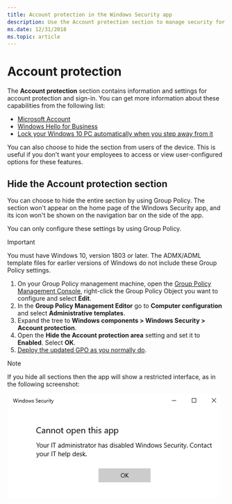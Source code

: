 ```yaml
---
title: Account protection in the Windows Security app
description: Use the Account protection section to manage security for your account and sign in to Microsoft.
ms.date: 12/31/2018
ms.topic: article
---
```



# Account protection

The **Account protection** section contains information and settings for account protection and sign-in. You can get more information about these capabilities from the following list:

- [Microsoft Account](https://account.microsoft.com/account/faq)
- [Windows Hello for Business](../../../identity-protection/hello-for-business/hello-identity-verification.md)
- [Lock your Windows 10 PC automatically when you step away from it](https://support.microsoft.com/help/4028111/windows-lock-your-windows-10-pc-automatically-when-you-step-away-from)

You can also choose to hide the section from users of the device. This is useful if you don't want your employees to access or view user-configured options for these features.

## Hide the Account protection section

You can choose to hide the entire section by using Group Policy. The section won't appear on the home page of the Windows Security app, and its icon won't be shown on the navigation bar on the side of the app.

You can only configure these settings by using Group Policy.

> [!IMPORTANT]
> You must have Windows 10, version 1803 or later. The ADMX/ADML template files for earlier versions of Windows do not include these Group Policy settings.

1. On your Group Policy management machine, open the [Group Policy Management Console](/previous-versions/windows/it-pro/windows-server-2008-R2-and-2008/cc731212(v=ws.11)), right-click the Group Policy Object you want to configure and select  **Edit**.
1. In the **Group Policy Management Editor** go to **Computer configuration** and select **Administrative templates**.
1. Expand the tree to **Windows components > Windows Security > Account protection**.
1. Open the **Hide the Account protection area** setting and set it to **Enabled**. Select **OK**.
1. [Deploy the updated GPO as you normally do](/windows/win32/srvnodes/group-policy).

> [!NOTE]
> If you hide all sections then the app will show a restricted interface, as in the following screenshot:
>
> ![Windows Security app with all sections hidden by Group Policy.](images/wdsc-all-hide.png)
